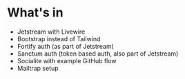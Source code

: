 # What's in

- Jetstream with Livewire
- Bootstrap instead of Tailwind
- Fortify auth (as part of Jetstream)
- Sanctum auth (token based auth, also part of Jetstream)
- Socialite with example GitHub flow
- Mailtrap setup


